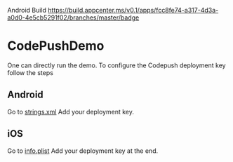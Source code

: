 Android Build https://build.appcenter.ms/v0.1/apps/fcc8fe74-a317-4d3a-a0d0-4e5cb5291f02/branches/master/badge

# CodePushDemo

One can directly run the demo. To configure the Codepush deployment key follow the steps

## Android

Go to [strings.xml](android/app/src/main/res/values/strings.xml)
Add your deployment key.

## iOS

Go to [info.plist](ios/CodePushDemo/Info.plist)
Add your deployment key at the end.
